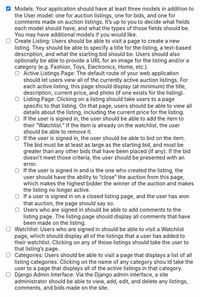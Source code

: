 - [x] Models: Your application should have at least three models in addition to the User model: one for auction listings, one for bids, and one for comments made on auction listings. It’s up to you to decide what fields each model should have, and what the types of those fields should be. You may have additional models if you would like.
- [ ] Create Listing: Users should be able to visit a page to create a new listing. They should be able to specify a title for the listing, a text-based description, and what the starting bid should be. Users should also optionally be able to provide a URL for an image for the listing and/or a category (e.g. Fashion, Toys, Electronics, Home, etc.).
  - [ ] Active Listings Page: The default route of your web application should let users view all of the currently active auction listings. For each active listing, this page should display (at minimum) the title, description, current price, and photo (if one exists for the listing).
  - [ ] Listing Page: Clicking on a listing should take users to a page specific to that listing. On that page, users should be able to view all details about the listing, including the current price for the listing.
  - [ ] If the user is signed in, the user should be able to add the item to their “Watchlist.” If the item is already on the watchlist, the user should be able to remove it.
  - [ ] If the user is signed in, the user should be able to bid on the item. The bid must be at least as large as the starting bid, and must be greater than any other bids that have been placed (if any). If the bid doesn’t meet those criteria, the user should be presented with an error.
  - [ ] If the user is signed in and is the one who created the listing, the user should have the ability to “close” the auction from this page, which makes the highest bidder the winner of the auction and makes the listing no longer active.
  - [ ] If a user is signed in on a closed listing page, and the user has won that auction, the page should say so.
  - [ ] Users who are signed in should be able to add comments to the listing page. The listing page should display all comments that have been made on the listing.
- [ ] Watchlist: Users who are signed in should be able to visit a Watchlist page, which should display all of the listings that a user has added to their watchlist. Clicking on any of those listings should take the user to that listing’s page.
- [ ] Categories: Users should be able to visit a page that displays a list of all listing categories. Clicking on the name of any category shou ld take the user to a page that displays all of the active listings in that category.
- [ ] Django Admin Interface: Via the Django admin interface, a site administrator should be able to view, add, edit, and delete any listings, comments, and bids made on the site.
